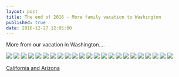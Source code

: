 ```yaml
---
layout: post
title: The end of 2016 - More family vacation to Washington
published: true
date: 2016-12-27 12:05:00
---
```


More from our vacation in Washington....

![](https://s26.postimg.org/k1vinszft/DSCF16984.jpg)
![](https://s26.postimg.org/avd80iu7d/DSCF16987.jpg)
![](https://s26.postimg.org/eg93jqyqx/DSCF16991.jpg)
![](https://s26.postimg.org/lxiayyoa1/DSCF17006.jpg)
![](https://s26.postimg.org/lm0um77u1/DSCF17050.jpg)
![](https://s26.postimg.org/qm2w7w2uh/DSCF17051.jpg)
![](https://s26.postimg.org/j7dkfigyx/DSCF17065.jpg)
![](https://s26.postimg.org/ci70zhvmx/DSCF17079.jpg)
![](https://s26.postimg.org/782287be1/DSCF17081.jpg)
![](https://s26.postimg.org/4s08uctbd/DSCF17106.jpg)
![](https://s26.postimg.org/izpxj0609/DSCF17115.jpg)
![](https://s26.postimg.org/erv5a94kp/DSCF17124.jpg)
![](https://s26.postimg.org/vgwl66161/DSCF17134.jpg)
![](https://s26.postimg.org/omqvu7xwp/DSCF17136.jpg)
![](https://s26.postimg.org/7nhxeymp5/DSCF17152.jpg)
![](https://s26.postimg.org/x7k7le82x/DSCF17158.jpg)
![](https://s26.postimg.org/zdeifwbjd/DSCF17177.jpg)
![](https://s26.postimg.org/xzmvklca1/DSCF17199.jpg)
![](https://s26.postimg.org/kwr91bm21/DSCF17203.jpg)
![](https://s26.postimg.org/s1dno3ip5/DSCF17233.jpg)
![](https://s26.postimg.org/plbua90mh/DSCF17246.jpg)
![](https://s26.postimg.org/getjmyve1/DSCF17252.jpg)
![](https://s26.postimg.org/s57h4co6h/DSCF17253.jpg)

[California and Arizona](http://www.teamrubin.us/end-of-2016-ca-az/)
